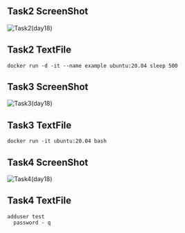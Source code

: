 ## Task2 ScreenShot ##



![Task2(day18)](https://user-images.githubusercontent.com/68742521/122910507-e2850400-d373-11eb-9c63-6c81ffd48f6b.png)



## Task2 TextFile ##



```
docker run -d -it --name example ubuntu:20.04 sleep 500
```



## Task3 ScreenShot ##



![Task3(day18)](https://user-images.githubusercontent.com/68742521/122910561-f0d32000-d373-11eb-919a-c21b851536be.png)



## Task3 TextFile ##



```
docker run -it ubuntu:20.04 bash
```



## Task4 ScreenShot ##



![Task4(day18)](https://user-images.githubusercontent.com/68742521/122910588-f92b5b00-d373-11eb-9261-cac5f41f5f47.png)



## Task4 TextFile ##



```
adduser test
  password - q
```


